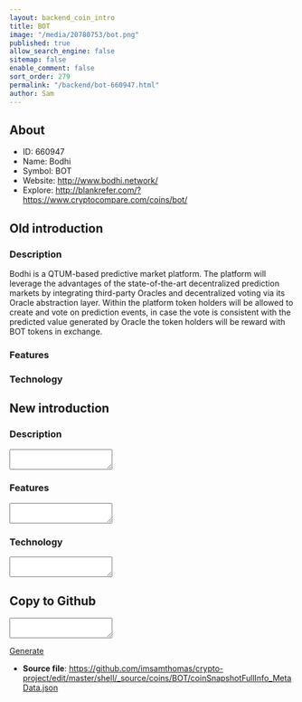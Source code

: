 ```yaml
---
layout: backend_coin_intro
title: BOT
image: "/media/20780753/bot.png"
published: true
allow_search_engine: false
sitemap: false
enable_comment: false
sort_order: 279
permalink: "/backend/bot-660947.html"
author: Sam
---
```


## About

- ID: 660947
- Name: Bodhi
- Symbol: BOT
- Website: http://www.bodhi.network/
- Explore: http://blankrefer.com/?https://www.cryptocompare.com/coins/bot/


## Old introduction

### Description

<p>Bodhi is a QTUM-based predictive market platform. The platform will leverage the advantages of the state-of-the-art decentralized prediction markets by integrating third-party Oracles and decentralized voting via its Oracle abstraction layer. Within the platform token holders will be allowed to create and vote on prediction events, in case the vote is consistent with the predicted value generated by Oracle the token holders will be reward with BOT tokens in exchange.</p>

### Features


### Technology




## New introduction


### Description
<textarea id="meta_description" name="description"></textarea>

### Features
<textarea id="meta_features" name="features"></textarea>

### Technology
<textarea id="meta_technology" name="technology"></textarea>


## Copy to Github

<textarea id="coinsnapshotfullinfo_metadata"></textarea>

<a href="#gen" onclick="generateMetaDatJson()">Generate</a>

- **Source file**: <a href="https://github.com/imsamthomas/crypto-project/edit/master/shell/_source/coins/BOT/coinSnapshotFullInfo_MetaData.json">https://github.com/imsamthomas/crypto-project/edit/master/shell/_source/coins/BOT/coinSnapshotFullInfo_MetaData.json</a>

